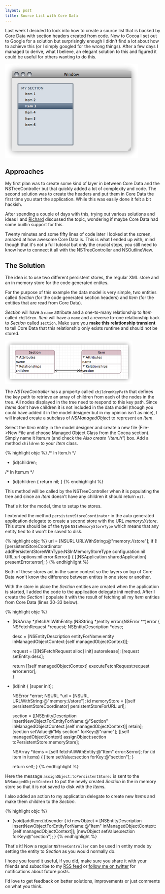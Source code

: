 ```yaml
---
layout: post
title: Source List with Core Data
---
```

Last week I decided to look into how to create a source list that is backed by Core Data with section headers created from code. New to Cocoa I set out to Google for a solution but surprisingly enough I didn't find a lot about how to achieve this (or I simply googled for the wrong things). After a few days I managed to derive, what I believe, an elegant solution to this and figured it could be useful for others wanting to do this.

![The planned source list](/images/posts/sl-cd-result.png)

Approaches
----------
My first plan was to create some kind of layer in between Core Data and the NSTreeController but that quickly added a lot of complexity and code. The second solution was to create the headers and put them in Core Data the first time you start the application. While this was easily done it felt a bit hackish.

After spending a couple of days with this, trying out various solutions and ideas I and [Richard](http://twitter.com/rhult) discussed the topic, wondering if maybe Core Data had some builtin support for this.

Twenty minutes and some fifty lines of code later I looked at the screen, amazed at how awesome Core Data is. This is what I ended up with, mind though that it's not a full tutorial but only the crucial steps, you still need to know how to connect it all with the NSTreeController and NSOutlineView.

The Solution
------------
The idea is to use two different persistent stores, the regular XML store and an in memory store for the code generated entites.

For the purpose of this example the data model is very simple, two entities called *Section* (for the code generated section headers) and *Item* (for the entities that are read from Core Data). 

*Section* will have a `name` attribute and a one-to-many relationship to *Item* called `children`. *Item* will have a `name` and a reverse to-one relationship back to *Section* called `section`. Make sure you **make this relationship transient** to tell Core Data that this relationship only exists runtime and should not be stored.
 
![The data model](/images/posts/sl-cd-datamodel1.png)

The *NSTreeController* has a property called `childrenKeyPath` that defines the key path to retrieve an array of children from each of the nodes in the tree. All nodes displayed in the tree need to respond to this key path. Since *Item*s don't have children it is not included in the data model (though you could have added it in the model designer but in my opinion isn't as nice), I will instead create a subclass of *NSManagedObject* to represent an *Item*. 

Select the *Item* entity in the model designer and create a new file (File->New File and choose Managed Object Class from the Cocoa section). Simply name it Item.m (and check the *Also create "Item.h"*) box. Add a method `children` to your *Item* class.

{% highlight objc %}
/* In Item.h */
- (id)children;

/* In Item.m */
- (id)children 
{
    return nil;
}
{% endhighlight %}

This method will be called by the NSTreeController when it is populating the tree and since an *Item* doesn't have any children it should return `nil`.

That's it for the model, time to setup the stores.

I extended the method `persistentStoreCoordinator` in the auto generated application delegate to create a second store with the URL _memory://store_. This store should be of the type `NSInMemoryStoreType` which means that any entity tied to it won't be saved to disk. 

{% highlight objc %}
url = [NSURL URLWithString:@"memory://store"];
if (![persistentStoreCoordinator addPersistentStoreWithType:NSInMemoryStoreType
                                              configuration:nil
                                                        URL:url
                                                    options:nil
                                                      error:&error]) {
    [[NSApplication sharedApplication] presentError:error];
}
{% endhighlight %}

Both of these stores act in the same context so the layers on top of Core Data won't know the difference between entites in one store or another.

With the store in place the *Section* entities are created when the application is started, I added the code to the application delegate init method. After I create the *Section* I populate it with the result of fetching all my *Item* entities from Core Data (lines 30-33 below).

{% highlight objc %}
- (NSArray *)fetchAllWithEntity:(NSString *)entity
                          error:(NSError **)error
{
    NSFetchRequest *request;
    NSEntityDescription *desc;

    desc = [NSEntityDescription entityForName:entity
                       inManagedObjectContext:[self managedObjectContext]];

    request = [[[NSFetchRequest alloc] init] autorelease];
    [request setEntity:desc];

    return [[self managedObjectContext] executeFetchRequest:request error:error];	
}

- (id)init
{
    [super init];

    NSError *error;
    NSURL *url = [NSURL URLWithString:@"memory://store"];
    id memoryStore = [[self persistentStoreCoordinator] persistentStoreForURL:url];

    section = [[NSEntityDescription insertNewObjectForEntityForName:@"Section"
                                             inManagedObjectContext:[self managedObjectContext]] retain];
    [section setValue:@"My section" forKey:@"name"];
    [[self managedObjectContext] assignObject:section
                            toPersistentStore:memoryStore];

    NSArray *items = [self fetchAllWithEntity:@"Item" error:&error];
    for (id item in items) {
        [item setValue:section forKey:@"section"];
    }

    return self;
}
{% endhighlight %}

Here the message `assignObject:toPersistentStore:` is sent to the `NSManagedObjectContext` to put the newly created *Section* in the in memory store so that it is not saved to disk with the *Item*s.

I also added an action to my application delegate to create new *Item*s and make them children to the *Section*.

{% highlight objc %}
- (void)addItem:(id)sender
{
    id newObject = [NSEntityDescription insertNewObjectForEntityForName:@"Item"
                                                 inManagedObjectContext:[self managedObjectContext]];
    [newObject setValue:section forKey:@"section"];
}
{% endhighlight %}

That's it! Now a regular `NSTreeController` can be used in entity mode by setting the entity to _Section_ as you would normally do.

I hope you found it useful, if you did, make sure you share it with your friends and subscribe to my [RSS feed](http://blog.m5h.org/feed) or [follow me on twitter](http://twitter.com/m5h) for notifications about future posts.

I'd love to get feedback on better solutions, improvements or just comments on what you think.

